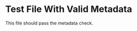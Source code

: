 # Test File With Valid Metadata

This file should pass the metadata check.

<!---
Publish: yes
Categories: Planning, Reliability
Topics: Testing, Debugging, Design
Tags: training, webinar,
Level: 2
Prerequisites: defaults
Aggregate: subresource
--->

